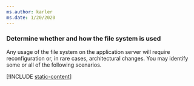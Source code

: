 ```yaml
---
ms.author: karler
ms.date: 1/20/2020
---
```


### Determine whether and how the file system is used

Any usage of the file system on the application server will require reconfiguration or, in rare cases, architectural changes. You may identify some or all of the following scenarios.

[!INCLUDE [static-content](static-content.md)]
